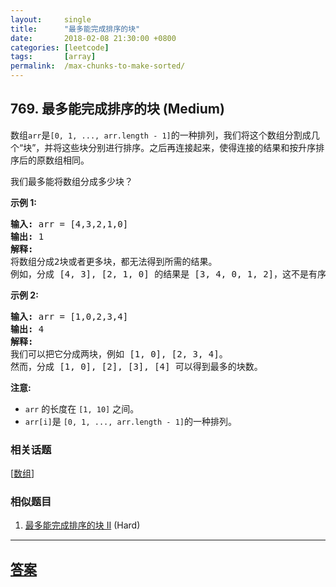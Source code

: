 ```yaml
---
layout:     single
title:      "最多能完成排序的块"
date:       2018-02-08 21:30:00 +0800
categories: [leetcode]
tags:       [array]
permalink:  /max-chunks-to-make-sorted/
---
```


## 769. 最多能完成排序的块 (Medium)

<p>数组<code>arr</code>是<code>[0, 1, ..., arr.length - 1]</code>的一种排列，我们将这个数组分割成几个&ldquo;块&rdquo;，并将这些块分别进行排序。之后再连接起来，使得连接的结果和按升序排序后的原数组相同。</p>

<p>我们最多能将数组分成多少块？</p>

<p><strong>示例 1:</strong></p>

<pre><strong>输入:</strong> arr = [4,3,2,1,0]
<strong>输出:</strong> 1
<strong>解释:</strong>
将数组分成2块或者更多块，都无法得到所需的结果。
例如，分成 [4, 3], [2, 1, 0] 的结果是 [3, 4, 0, 1, 2]，这不是有序的数组。
</pre>

<p><strong>示例 2:</strong></p>

<pre><strong>输入:</strong> arr = [1,0,2,3,4]
<strong>输出:</strong> 4
<strong>解释:</strong>
我们可以把它分成两块，例如 [1, 0], [2, 3, 4]。
然而，分成 [1, 0], [2], [3], [4] 可以得到最多的块数。
</pre>

<p><strong>注意:</strong></p>

<ul>
	<li><code>arr</code> 的长度在 <code>[1, 10]</code> 之间。</li>
	<li><code>arr[i]</code>是 <code>[0, 1, ..., arr.length - 1]</code>的一种排列。</li>
</ul>

### 相关话题
  [[数组](https://github.com/openset/leetcode/tree/master/tag/array/README.md)]

### 相似题目
  1. [最多能完成排序的块 II](/max-chunks-to-make-sorted-ii) (Hard)

---

## [答案](https://github.com/openset/leetcode/tree/master/problems/max-chunks-to-make-sorted)
